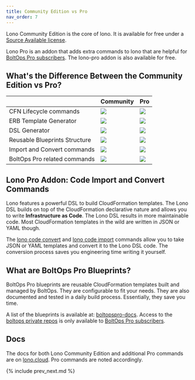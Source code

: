 ```yaml
---
title: Community Edition vs Pro
nav_order: 7
---
```


Lono Community Edition is the core of lono.  It is available for free under a [Source Available license](https://www.boltops.com/boltops-community-license).

Lono Pro is an addon that adds extra commands to lono that are helpful for [BoltOps Pro subscribers](https://boltops.com/pro). The lono-pro addon is also available for free.

## What's the Difference Between the Community Edition vs Pro?

&nbsp; | Community | Pro
--- | --- | ---
CFN Lifecycle commands | ![](/img/features/yes.svg) | ![](/img/features/yes.svg)
ERB Template Generator | ![](/img/features/yes.svg) | ![](/img/features/yes.svg)
DSL Generator | ![](/img/features/yes.svg) | ![](/img/features/yes.svg)
Reusable Blueprints Structure | ![](/img/features/yes.svg) | ![](/img/features/yes.svg)
Import and Convert commands | ![](/img/features/no.svg) | ![](/img/features/yes.svg)
BoltOps Pro related commands | ![](/img/features/no.svg) | ![](/img/features/yes.svg)

## Lono Pro Addon: Code Import and Convert Commands

Lono features a powerful DSL to build CloudFormation templates. The Lono DSL builds on top of the CloudFormation declarative nature and allows you to write **Infrastructure as Code**. The Lono DSL results in more maintainable code. Most CloudFormation templates in the wild are written in JSON or YAML though.

The [lono code convert](https://lono.cloud/reference/lono-code-convert/) and [lono code import](https://lono.cloud/reference/lono-code-import/) commands allow you to take JSON or YAML templates and convert it to the Lono DSL code. The conversion process saves you engineering time writing it yourself.

## What are BoltOps Pro Blueprints?

BoltOps Pro blueprints are reusable CloudFormation templates built and managed by BoltOps.  They are configurable to fit your needs. They are also documented and tested in a daily build process. Essentially, they save you time.

A list of the blueprints is available at: [boltopspro-docs](https://github.com/boltopspro-docs).  Access to the [boltops private repos](https://github.com/boltopspro) is only available to [BoltOps Pro subscribers](https://www.boltops.com/pro).

## Docs

The docs for both Lono Community Edition and additional Pro commands are on [lono.cloud](https://lono.cloud). Pro commands are noted accordingly.

{% include prev_next.md %}
